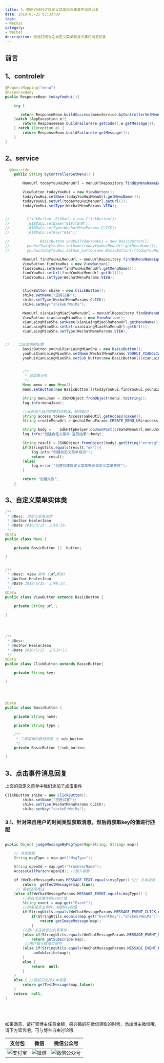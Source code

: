 ```yaml
---
title: 4、微信订阅号之自定义菜单和点击事件消息回复
date: 2018-05-25 03:33:00
tags: 
- WeChat
category: 
- WeChat
description: 微信订阅号之自定义菜单和点击事件消息回复
---
```

<!-- image url 
https://raw.githubusercontent.com/HealerJean/HealerJean.github.io/master/blogImages
　　首行缩进
<font color="red">  </font>
-->

## 前言


## 1、controlelr

```java
@RequestMapping("menu")
@ResponseBody
public ResponseBean todayYouHui(){

    try {

       return ResponseBean.buildSuccess(menuService.byControllerSetMenu());
    }catch (AppException e){
        return ResponseBean.buildFailure(e.getCode(),e.getMessage());
    } catch (Exception e) {
        return ResponseBean.buildFailure(e.getMessage());
    }
}


```

## 2、service


```java
  @Override
    public String byControllerSetMenu() {

        MenuUrl todayYouHuiMenuUrl = menuUrlRepository.findByMenuNameEquals(WechatMenuParams.YOUHUI_TODAY);

        ViewButton todayYouHui = new ViewButton();
        todayYouHui.setName(todayYouHuiMenuUrl.getMenuName());
        todayYouHui.setUrl(todayYouHuiMenuUrl.getUrl());
        todayYouHui.setType(WechatMenuParams.VIEW);


//        ClickButton _618DaCu = new ClickButton();
//        _618DaCu.setName("618大促销");
//        _618DaCu.setType(WechatMenuParams.CLICK);
//        _618DaCu.setKey("618");

//              BasicButton youhuiTodayYouHui = new BasicButton();
//        youhuiTodayYouHui.setName(todayYouHuiMenuUrl.getMenuName());
//        youhuiTodayYouHui.setSub_button(new BasicButton[]{todayYouHui,_618DaCu});

        MenuUrl findYouHuiMenuUrl = menuUrlRepository.findByMenuNameEquals(WechatMenuParams.YOUHIU_FIND);
        ViewButton findYouHui = new ViewButton();
        findYouHui.setName(findYouHuiMenuUrl.getMenuName());
        findYouHui.setUrl(findYouHuiMenuUrl.getUrl());
        findYouHui.setType(WechatMenuParams.VIEW);


        ClickButton shike = new ClickButton();
        shike.setName("应用试客");
        shike.setType(WechatMenuParams.CLICK);
        shike.setKey("shikeErWeiMa");

        MenuUrl xianLaingMiaoShaMenuUrl = menuUrlRepository.findByMenuNameEquals(WechatMenuParams.YOUHUI_XIANGLIANG_MIAOSHA);
        ViewButton xianLaingMiaoSha = new ViewButton();
        xianLaingMiaoSha.setName(xianLaingMiaoShaMenuUrl.getMenuName());
        xianLaingMiaoSha.setUrl(xianLaingMiaoShaMenuUrl.getUrl());
        xianLaingMiaoSha.setType(WechatMenuParams.VIEW);


//    二级菜单的配置
        BasicButton youhuiXianLaingMiaoSha = new BasicButton();
        youhuiXianLaingMiaoSha.setName(WechatMenuParams.YOUHUI_XIANGLIANG_MIAOSHA);
        youhuiXianLaingMiaoSha.setSub_button(new BasicButton[]{xianLaingMiaoSha,shike});


        /**
         * 总菜单分布
         */
        Menu menu = new Menu();
        menu.setButton(new BasicButton[]{todayYouHui,findYouHui,youhuiXianLaingMiaoSha});

        String menuJson = JSONObject.fromObject(menu).toString();
        log.info(menuJson);

        //此处改为自己想要的结构体，替换即可
        String access_token= AccessToakeUtil.getAccessToaken();
        String createMenuUrl = WechatMenuParams.CREATE_MENU_URL+access_token;

        String body =    SdkHttpHelper.doJsonPost(createMenuUrl,menuJson);
        log.info("创建自定义菜单 返回结果"+body);

        String result = JSONObject.fromObject(body).getString("errmsg");
        if(StringUtils.equals(result,"ok")){
            log.info("创建自定义菜单成功");
            return  result;
        }else{
            log.error("创建创建自定义菜单失败自定义菜单失败");
        }

        return "创建失败";
    }


```

## 3、自定义菜单实体类


```java
/**
 * @Desc: 自定义菜单总体
 * @Author HealerJean
 * @Date 2018/5/25  上午9:56.
 */
@Data
public class Menu {

    private BasicButton []  button;

}


/**
 * @Desc: view 菜单 (url菜单)
 * @Author HealerJean
 * @Date 2018/5/25  上午9:57.
 */
@Data
public class ViewButton extends BasicButton {

    private String url ;

}




/**
 * @Desc:
 * @Author HealerJean
 * @Date 2018/5/25  上午10:11.
 */
@Data
public class ClickButton extends BasicButton{

    private String key;

}




@Data
public class BasicButton {

    private String name;

    private String type ;

    /**
     * 二级菜单的数组标签 为 sub_button
     */
    private BasicButton []sub_button;

}

```


## 3、点击事件消息回复

上面的自定义菜单中我们添加了点击事件


```java
ClickButton shike = new ClickButton();
        shike.setName("应用试客");
        shike.setType(WechatMenuParams.CLICK);
        shike.setKey("shikeErWeiMa");
```

### 3.1、针对来自用户的时间类型获取消息，然后再获取key的值进行匹配


```java

public Object judgeMessageByMsgType(Map<String, String> map){

    // 消息类型
    String msgType = map.get("MsgType");

    String openId = map.get("FromUserName");
    AccessCallPerson(openId); //接入客服

    if (WeChatMessageParams.MESSAGE_TEXT.equals(msgType)) {// 文本消息
        return  getTestMessage(map,true);
     // 接收消息推送
    }else if(WeChatMessageParams.MESSAGE_EVENT.equals(msgType)) {
        //来自点击事件的event值
        String event = map.get("Event");
        //如果是点击事件，判断key的值
        if(StringUtils.equals(WeChatMessageParams.MESSAGE_EVENT_CLICK,event)){//点击事件
            if(StringUtils.equals(map.get("EventKey"),"shikeErWeiMa")){
                return getImageMessage(map);
            }
        //用户关注微信公众号事件
        }else if(StringUtils.equals(WeChatMessageParams.MESSAGE_EVENT_SUBSCRIBE,event)){
            return getSubscribe(map);
         //用户取关微信订阅号
        }else if(StringUtils.equals(WeChatMessageParams.MESSAGE_EVENT_UNSUBSCRIBE,event)){
             unSubScribe(map);
        }
        else {
            return  null;
        }
    }
    else { //目前只支持文本消息
        return getTestMessage(map,false);
    }
    return  null;
}

```




<br/><br/><br/>
如果满意，请打赏博主任意金额，感兴趣的在微信转账的时候，添加博主微信哦， 请下方留言吧。可与博主自由讨论哦

|支付包 | 微信|微信公众号|
|:-------:|:-------:|:------:|
|![支付宝](https://raw.githubusercontent.com/HealerJean/HealerJean.github.io/master/assets/img/tctip/alpay.jpg) | ![微信](https://raw.githubusercontent.com/HealerJean/HealerJean.github.io/master/assets/img/tctip/weixin.jpg)|![微信公众号](https://raw.githubusercontent.com/HealerJean/HealerJean.github.io/master/assets/img/my/qrcode_for_gh_a23c07a2da9e_258.jpg)|




<!-- Gitalk 评论 start  -->

<link rel="stylesheet" href="https://unpkg.com/gitalk/dist/gitalk.css">
<script src="https://unpkg.com/gitalk@latest/dist/gitalk.min.js"></script> 
<div id="gitalk-container"></div>    
 <script type="text/javascript">
    var gitalk = new Gitalk({
		clientID: `1d164cd85549874d0e3a`,
		clientSecret: `527c3d223d1e6608953e835b547061037d140355`,
		repo: `HealerJean.github.io`,
		owner: 'HealerJean',
		admin: ['HealerJean'],
		id: 'kSt7RG6WztJJ8OC0',
    });
    gitalk.render('gitalk-container');
</script> 

<!-- Gitalk end -->

